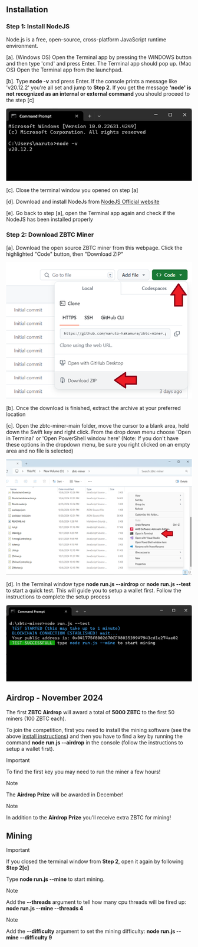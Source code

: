 ## Installation

### Step 1: Install NodeJS

Node.js is a free, open-source, cross-platform JavaScript runtime environment.

[a]. (Windows OS) Open the Terminal app by pressing the WINDOWS button and then type 'cmd' and press Enter. The Terminal app should pop up.
   (Mac OS) Open the Terminal app from the launchpad.

[b]. Type **node -v** and press Enter. If the console prints a message like 'v20.12.2' you're all set and jump to **Step 2**. If you get the message **'node' is not recognized as an internal or external command** you should proceed to the step [c]

![](/howto/cmd_nodev.png)

[c]. Close the terminal window you opened on step [a]

[d]. Download and install NodeJs from [NodeJS Official website](https://nodejs.org/en/download/prebuilt-installer)

[e]. Go back to step [a], open the Terminal app again and check if the NodeJS has been installed properly


### Step 2: Download ZBTC Miner

[a]. Download the open source ZBTC miner from this webpage. Click the highlighted "Code" button, then "Download ZIP"

![](/howto/howto_download.png)

[b]. Once the download is finished, extract the archive at your preferred location

[c]. Open the zbtc-miner-main folder, move the cursor to a blank area, hold down the Swift key and right click. From the drop down menu choose 'Open in Terminal' or 'Open PowerShell window here' (Note: If you don't have these options in the dropdown menu, be sure you right clicked on an empty area and no file is selected)

![](/howto/howto_open_terminal.png)

[d]. In the Terminal window type **node run.js --airdrop** or **node run.js --test** to start a quick test. This will guide you to setup a wallet first. Follow the instructions to complete the setup process

![](/howto/cmd_test.png)


## Airdrop - November 2024

The first **ZBTC Airdrop** will award a total of **5000 ZBTC** to the first 50 miners (100 ZBTC each).

To join the competition, first you need to install the mining software (see the above [install instructions](#installation)) and then you have to find a key by running the command **node run.js --airdrop** in the console (follow the instructions to setup a wallet first).

> [!IMPORTANT]
> To find the first key you may need to run the miner a few hours!

> [!NOTE]
> The **Airdrop Prize** will be awarded in December!

> [!NOTE]
> In addition to the **Airdrop Prize** you'll receive extra ZBTC for mining!

## Mining

> [!IMPORTANT]
> If you closed the terminal window from **Step 2**, open it again by following **Step 2[c]**

Type **node run.js --mine** to start mining.

> [!NOTE]
> Add the **--threads** argument to tell how many cpu threads will be fired up: **node run.js --mine --threads 4**

> [!NOTE]
> Add the **--difficulty** argument to set the mining difficulty: **node run.js --mine --difficulty 9**